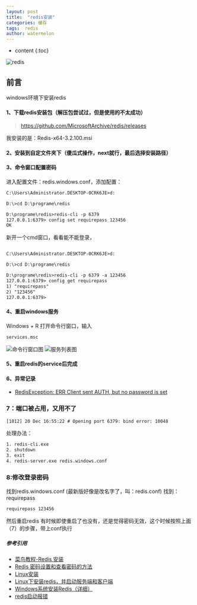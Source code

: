 ```yaml
---
layout: post
title:  "redis安装"
categories: 缓存
tags:  redis
author: watermelon
---
```

* content
{:toc}

![redis](https://img2.ph.126.net/a6mOkR7wIYYc4dResmfIsQ==/6600368301539894915.png)
## 前言
windows环境下安装redis



#### 1、下载redis安装包（解压包尝试过，但是使用的不太成功）
> https://github.com/MicrosoftArchive/redis/releases

我安装的是：Redis-x64-3.2.100.msi

#### 2、安装到自定文件夹下（傻瓜式操作，next就行，最后选择安装路径）

#### 3、命令窗口配置密码
进入配置文件：redis.windows.conf，添加配置：
```xml
C:\Users\Administrator.DESKTOP-0CRK6JE>d:

D:\>cd D:\programe\redis

D:\programe\redis>redis-cli -p 6379 
127.0.0.1:6379> config set requirepass 123456
OK  
```
新开一个cmd窗口，看看能不能登录，
```xml

C:\Users\Administrator.DESKTOP-0CRK6JE>d:

D:\>cd D:\programe\redis

D:\programe\redis>redis-cli -p 6379 -a 123456
127.0.0.1:6379> config get requirepass
1) "requirepass"
2) "123456"
127.0.0.1:6379>
```


#### 4、重启windows服务
Windows + R 打开命令行窗口，输入
```xml
services.msc
```
![命令行窗口图](https://img1.ph.126.net/_6cSkkmYf4n76OiQE2wFvw==/1677872336272759228.jpg)
![服务列表图](https://img2.ph.126.net/HON6gnJLHShj861Z2XtWng==/6632674152189271085.png)



#### 5、重启redis的service后完成

#### 6、异常记录
* [RedisException: ERR Client sent AUTH, but no password is set](https://blog.csdn.net/rchm8519/article/details/48347797)


### 7：端口被占用，又用不了
```xml
[1012] 20 Dec 16:55:22 # Opening port 6379: bind error: 10048
```
处理办法：
```xml
1. redis-cli.exe
2. shutdown
3. exit
4. redis-server.exe redis.windows.conf
```

### 8:修改登录密码
找到redis.windows.conf (最新版好像是改名字了，叫：redis.conf)
找到：requirepass
```xml
requirepass 123456
```
然后重启redis
有时候即使重启了也没有，还是觉得密码无效，这个时候按照上面（7）的步骤，带上conf执行

##### 参考引用
* [菜鸟教程-Redis 安装](http://www.runoob.com/redis/redis-install.html)  
* [Redis 密码设置和查看密码的方法](https://www.jb51.net/article/137916.htm)
* [Linux安装](https://www.cnblogs.com/it-cen/p/4295984.html)
* [Linux下安装redis，并启动服务端和客户端](https://blog.csdn.net/weixin_33446857/article/details/80842037)  
* [Windows系统安装Redis（详细）](https://blog.csdn.net/weixin_33446857/article/details/77893896)  
* [redis启动报错](https://blog.csdn.net/yin767833376/article/details/53434024)  


